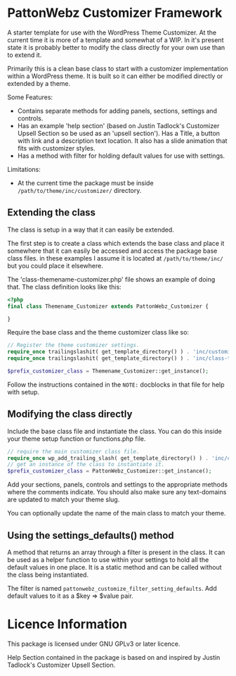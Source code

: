 # PattonWebz Customizer Framework
A starter template for use with the WordPress Theme Customizer. At the current time it is more of a template and somewhat of a WIP. In it's present state it is probably better to modify the class directly for your own use than to extend it.

Primarily this is a clean base class to start with a customizer implementation within a WordPress theme. It is built so it can either be modified directly or extended by a theme.

Some Features:

* Contains separate methods for adding panels, sections, settings and controls.
* Has an example 'help section' (based on Justin Tadlock's Customizer Upsell Section so be used as an 'upsell section'). Has a Title, a button with link and a description text location. It also has a slide animation that fits with customizer styles.
* Has a method with filter for holding default values for use with settings.

Limitations:

* At the current time the package must be inside `/path/to/theme/inc/customizer/` directory.

## Extending the class

The class is setup in a way that it can easily be extended.

The first step is to create a class which extends the base class and place it somewhere that it can easily be accessed and access the package base class files. in these examples I assume it is located at `/path/to/theme/inc/` but you could place it elsewhere.

The 'class-themename-customizer.php' file shows an example of doing that. The class definition looks like this:

```php
<?php
final class Themename_Customizer extends PattonWebz_Customizer {

}
```
Require the base class and the theme customizer class like so:

``` php
// Register the theme customizer settings.
require_once trailingslashit( get_template_directory() ) . 'inc/customizer/class-pattonwebz-customizer.php';
require_once trailingslashit( get_template_directory() ) . 'inc/class-themename-customizer.php';

$prefix_customizer_class = Themename_Customizer::get_instance();
```

Follow the instructions contained in the `NOTE:` docblocks in that file for help with setup.

## Modifying the class directly

Include the base class file and instantiate the class. You can do this inside your theme setup function or functions.php file.

```php
// require the main customizer class file.
require_once wp_add_trailing_slash( get_template_directory() ) . 'inc/customizer/class-pattonwebz-customizer.php';
// get an instance of the class to instantiate it.
$prefix_customizer_class = PattonWebz_Customizer::get_instance();
```

Add your sections, panels, controls and settings to the appropriate methods where the comments indicate. You should also make sure any text-domains are updated to match your theme slug.

You can optionally update the name of the main class to match your theme.

## Using the settings_defaults() method

A method that returns an array through a filter is present in the class. It can be used as a helper function to use within your settings to hold all the default values in one place. It is a static method and can be called without the class being instantiated.

The filter is named `pattonwebz_customize_filter_setting_defaults`. Add default values to it as a $key => $value pair.

# Licence Information
This package is licensed under GNU GPLv3 or later licence.

Help Section contained in the package is based on and inspired by Justin Tadlock's Customizer Upsell Section.
